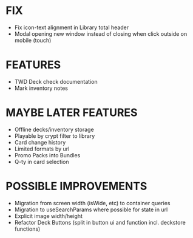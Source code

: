 # FIX
- Fix icon-text alignment in Library total header
- Modal opening new window instead of closing when click outside on mobile (touch)

# FEATURES
- TWD Deck check documentation
- Mark inventory notes

# MAYBE LATER FEATURES
- Offline decks/inventory storage
- Playable by crypt filter to library
- Card change history
- Limited formats by url
- Promo Packs into Bundles
- Q-ty in card selection

# POSSIBLE IMPROVEMENTS
- Migration from screen width (isWide, etc) to container queries
- Migration to useSearchParams where possible for state in url
- Explicit image width/height
- Refactor Deck Buttons (split in button ui and function incl. deckstore functions)
